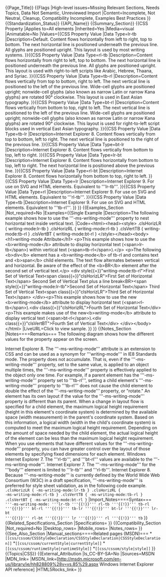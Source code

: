 {{Page_Title}}
{{Flags
|High-level issues=Missing Relevant Sections, Needs Topics, Data Not Semantic, Unreviewed Import
|Content=Incomplete, Not Neutral, Cleanup, Compatibility Incomplete, Examples Best Practices
}}
{{Standardization_Status}}
{{API_Name}}
{{Summary_Section}}
{{CSS Property
|Applies to=All elements
|Inherited=Yes
|Media=visual
|Animatable=No
|Values={{CSS Property Value
|Data Type=lr-tb
|Description=Default. Content flows horizontally from left to right, top to bottom. The next horizontal line is positioned underneath the previous line. All glyphs are positioned upright. This layout is used by most writing systems.
}}{{CSS Property Value
|Data Type=rl-tb
|Description=Content flows horizontally from right to left, top to bottom. The next horizontal line is positioned underneath the previous line. All glyphs are positioned upright. This layout is used with right-to-left scripts like Arabic, Hebrew, Thaana, and Syriac.
}}{{CSS Property Value
|Data Type=tb-rl
|Description=Content flows vertically from top to bottom, right to left. The next vertical line is positioned to the left of the previous line. Wide-cell glyphs are positioned upright; nonwide-cell glyphs (also known as narrow Latin or narrow Kana glyphs) are rotated 90° clockwise. This layout is used in East Asian typography.
}}{{CSS Property Value
|Data Type=bt-rl
|Description=Content flows vertically from bottom to top, right to left. The next vertical line is positioned to the left of the previous line. Wide-cell glyphs are positioned upright; nonwide-cell glyphs (also known as narrow Latin or narrow Kana glyphs) are rotated 90° clockwise. This layout is used for right-to-left script blocks used in vertical East Asian typography.
}}{{CSS Property Value
|Data Type=tb-lr
|Description=Internet Explorer 8. Content flows vertically from top to bottom, left to right. The next vertical line is positioned to the right of the previous line.
}}{{CSS Property Value
|Data Type=bt-lr
|Description=Internet Explorer 8.	Content flows vertically from bottom to top, left to right.
}}{{CSS Property Value
|Data Type=lr-bt
|Description=Internet Explorer 8. Content flows horizontally from bottom to top, left to right. The next horizontal line is positioned above the previous line.
}}{{CSS Property Value
|Data Type=rl-bt
|Description=Internet Explorer 8. Content flows horizontally from bottom to top, right to left.
}}{{CSS Property Value
|Data Type=lr
|Description=Internet Explorer 9. For use on SVG and HTML elements. Equivalent to '''lr-tb'''.
}}{{CSS Property Value
|Data Type=rl
|Description=Internet Explorer 9. For use on SVG and HTML elements. Equivalent to '''rl-tb'''.
}}{{CSS Property Value
|Data Type=tb
|Description=Internet Explorer 9. For use on SVG and HTML elements. Equivalent to '''tb-rl'''.
}}
}}
{{Examples_Section
|Not_required=No
|Examples={{Single Example
|Description=The following example shows how to use the '''-ms-writing-mode''' property to nest horizontal text inside vertical text.
|Code=&lt;html&gt;&lt;head&gt;&lt;style&gt;
    .clsHorizLR { writing-mode:lr-tb }
    .clsHorizRL { writing-mode:rl-tb }
    .clsVertTB  { writing-mode:tb-rl }
    .clsVertBT  { writing-mode:bt-rl }
&lt;/style&gt;&lt;/head&gt;&lt;body&gt;
&lt;h1&gt;writing-mode Attribute&lt;/h1&gt;
&lt;p&gt;This example shows how to use the &lt;b&gt;writing-mode&lt;/b&gt; attribute to display horizontal text (&lt;span&gt;lr-tb&lt;/span&gt;) 
within vertical text (&lt;span&gt;tb-rl&lt;/span&gt;).&lt;/p&gt;
&lt;p&gt;The following &lt;b&gt;div&lt;/b&gt; element has a &lt;b&gt;writing-mode&lt;/b&gt; of tb-rl and contains text and &lt;b&gt;span&lt;/b&gt; child elements. 
The text flow alternates between vertical and horizontal. Be aware of the effect of the &lt;b&gt;BR&lt;/b&gt; element after the second 
set of vertical text.&lt;/p&gt;
&lt;div style{{=}}"writing-mode:tb-rl"&gt;First Set of Vertical Text&lt;span class{{=}}"clsHorizLR"&gt;First Set of Horizontal Text&lt;/span&gt;
Second Set of Vertical Text plus a line break&lt;BR&gt;&lt;span style{{=}}"writing-mode:lr-tb"&gt;Second Set of Horizontal Text&lt;/span&gt;
Third Set of Vertical Text&lt;span class{{=}}"clsHorizLR"&gt;Third Set of Horizontal Text&lt;/span&gt;
&lt;/div&gt;&lt;p&gt;This example shows how to use the new &lt;b&gt;writing-mode&lt;/b&gt; attribute to display horizontal text (&lt;span&gt;rl-tb&lt;/span&gt;).&lt;div class{{=}}"clsHorizRL"&gt;Fourth Set of Horizontal Text&lt;/div&gt;&lt;p&gt;This example makes use of the new&lt;b&gt;writing-mode&lt;/b&gt; attribute to display vertical text (&lt;span&gt;bt-rl&lt;/span&gt;).&lt;div class{{=}}"clsVertBT"&gt;Fourth Set of 
Vertical Text&lt;/div&gt;
&lt;/div&gt;&lt;/body&gt;&lt;/html&gt;
|LiveURL=Click to view sample.
}}
}}
{{Notes_Section
|Notes====Remarks===
The following diagram shows how the different values for the property appear on the screen.

Internet Explorer 8. The '''-ms-writing-mode''' attribute is an extension to CSS and can be used as a synonym for '''writing-mode''' in IE8 Standards mode.
The property does not accumulate.  That is, even if the '''-ms-writing-mode''' property, set to the same value, is applied to an object multiple times, the '''-ms-writing-mode''' property is effectively applied to the object only one time. For example, if a parent element has the '''-ms-writing-mode''' property set to '''tb-rl''', setting a child element's '''-ms-writing-mode''' property to '''tb-rl''' does not cause the child element to double the effect of the '''-ms-writing-mode''' property, or "rotate."
An element has its own layout if the value for the '''-ms-writing-mode''' property is different than its parent. When a change in layout flow is specified for a child element, the maximum logical height requirement (height in this element's coordinate system) is determined by the available space (width measurement) in the parent's coordinate system.  Based on this information, a logical width (width in the child's coordinate system) is computed to meet the maximum logical height requirement.  Depending on the amount of space needed by the child element, the actual logical height of the element can be less than the maximum logical height requirement.
When you use elements that have different values for the '''-ms-writing-mode''' property, you can have greater control over the layout of those elements by specifying fixed dimensions for each element.
Windows Internet Explorer 7.  The '''rl-tb''', and '''bt-rl''' values are available to the '''-ms-writing-mode'''.
Internet Explorer 7.  The '''-ms-writing-mode''' for the '''body''' element is limited to '''lr-tb''' and '''rl-tb'''.
Internet Explorer 8. Because '''-ms-writing-mode''' is currently defined by the World Wide Web Consortium (W3C) in a draft specification, '''-ms-writing-mode''' is preferred for style sheet validation, as in the following code example.
 <code>    .clsHorizLR { -ms-writing-mode:lr-tb }
     .clsHorizRL { -ms-writing-mode:rl-tb }
     .clsVertTB  { -ms-writing-mode:tb-rl }
     .clsVertBT  { -ms-writing-mode:bt-rl }</code>
|Import_Notes====Syntax===
<code>'''-ms-writing-mode: '''lr-tb '''{{!}}''' rl-tb '''{{!}}''' tb-rl '''{{!}}''' bt-rl '''{{!}}''' tb-lr '''{{!}}''' bt-lr '''{{!}}''' lr-bt '''{{!}}''' rl-bt '''{{!}}''' lr '''{{!}}''' rl '''{{!}}''' tb</code>
}}
{{Related_Specifications_Section
|Specifications=
}}
{{Compatibility_Section
|Not_required=No
|Desktop_rows=
|Mobile_rows=
|Notes_rows=
}}
{{See_Also_Section
|Manual_sections====Related pages (MSDN)===
*<code>[[css/cssom/CSSStyleDeclaration/CSSStyleDeclaration|CSSStyleDeclaration]]</code>
*<code>[[css/cssom/currentStyle|currentStyle]]</code>
*<code>[[css/cssom/runtimeStyle|runtimeStyle]]</code>
*<code>[[css/cssom/style|style]]</code>
}}
{{Topics|CSS}}
{{External_Attribution
|Is_CC-BY-SA=No
|Sources=MSDN
|MDN_link=
|MSDN_link=[http://msdn.microsoft.com/en-us/library/ie/hh828809%28v=vs.85%29.aspx Windows Internet Explorer API reference]
|HTML5Rocks_link=
}}